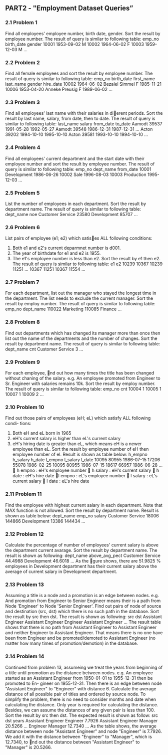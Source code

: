 ## PART2 - "Employment Dataset Queries”


### 2.1 Problem 1
Find all employees' employee number, birth date, gender. Sort the result by
employee number. The result of query is similar to following table:
emp_no birth_date gender
10001 1953-09-02 M
10002 1964-06-02 F
10003 1959-12-03 M
...
### 2.2 Problem 2
Find all female employees and sort the result by employee number. The result
of query is similar to following table:
emp_no birth_date first_name last_name gender hire_date
10002 1964-06-02 Bezalel Simmel F 1985-11-21
10006 1953-04-20 Anneke Preusig F 1989-06-02
...
### 2.3 Problem 3
Find all employees' last name with their salaries in dierent periods. Sort the
result by last name, salary, from date, then to date. The result of query is
similar to following table:
last_name salary from_date to_date
Aamodt 39537 1991-05-28 1992-05-27
Aamodt 39548 1986-12-31 1987-12-31
...
Acton 39202 1994-10-10 1995-10-10
Acton 39581 1993-10-10 1994-10-10
...
### 2.4 Problem 4
Find all employees' current department and the start date with their employee
number and sort the result by employee number. The result of query is similar
to following table:
emp_no dept_name from_date
10001 Development 1986-06-26
10002 Sale 1996-08-03
10003 Production 1995-12-03
...
### 2.5 Problem 5
List the number of employees in each department. Sort the result by department
name. The result of query is similar to following table:
dept_name noe
Customer Service 23580
Development 85707
...
### 2.6 Problem 6
List pairs of employee (e1; e2) which satises ALL following conditions:
1. Both e1 and e2's current deparmnet number is d001.
2. The year of birthdate for e1 and e2 is 1955.
3. The e1's employee number is less than e2.
Sort the result by e1 then e2. The result of query is similar to following table:
e1 e2
10239 10367
10239 11251
...
10367 11251
10367 11554
...
### 2.7 Problem 7
For each department, list out the manager who stayed the longest time in the
department. The list needs to exclude the current manager. Sort the result by
employ number. The result of query is similar to following table:
emp_no dept_name
110022 Marketing
110085 Finance
...
### 2.8 Problem 8
Find out departments which has changed its manager more than once then list
out the name of the departments and the number of changes. Sort the result
by department name. The result of query is similar to following table:
dept_name cnt
Customer Service 3
...
### 2.9 Problem 9
For each employee, nd out how many times the title has been changed without
chaning of the salary. e.g. An employee promoted from Engineer to Sr. Engineer
with salaries remains 10k. Sort the result by employ number. The result of query
is similar to following table:
emp_no cnt
10004 1
10005 1
10007 1
10009 2
...
### 2.10 Problem 10
Find out those pairs of employees (eH; eL) which satisfy ALL following condi-
tions:
1. Both eH and eL born in 1965
2. eH's current salary is higher than eL's current salary
3. eH's hiring date is greater than eL, which means eH is a newer employee
than eL.
Sort the result by employee number of eH then employee number of el.
Result is shown as table below:
h_empno h_salary h_date l_empno l_salary l_date
10095 80955 1986-07-15 17206 55078 1986-02-25
10095 80955 1986-07-15 18617 66957 1986-06-28
...
 h empno : eH's employee number
 h salary : eH's current salary
 h date : eH's hire date
 l empno : eL's employee number
 l salary : eL's current salary
 l date : eL's hire date
### 2.11 Problem 11
Find the employee with highest current salary in each department. Note that
MAX function is not allowed. Sort the result by department name. Result is
shown as table below:
dept_name emp_no salary
Customer Service 18006 144866
Development 13386 144434
...
### 2.12 Problem 12
Calculate the percentage of number of employees' current salary is above the
department current avarage. Sort the result by department name. The result
is shown as following:
dept_name above_avg_pect
Customer Service 44.4988
Development 46.6018
...
As the gure shows, there are 51.9825 % employees in Development department
has their current salary above the average of current salary in Development
department.
### 2.13 Problem 13
Assuming a title is a node and a promotion is an edge between nodes. e.g.
And promotion from Engineer to Senior Engineer means their is a path from
Node 'Engineer' to Node 'Senior Engineer'. Find out pairs of node of source
and destination (src, dst) which there is no such path in the database. Sort the
result by src then dst. The result is shown as following:
src dst
Assistant Engineer Assistant Engineer
Engineer Assistant Engineer
...
The result table shows that there is no path from Assistant Engineer to Assistant
Engineer and neither Engineer to Assistant Engineer. That means there is no
one have been from Engineer and be promoted/demoted to Assistant Engineer
(no matter how many times of promotion/demotion) in the database.
### 2.14 Problem 14
Continued from problem 13, assumeing we treat the years from beginning of a
title until promotion as the distance between nodes. e.g. An employee started as
an Assistant Engineer from 1950-01-01 to 1955-12-31 then be promoted to En-
gineer on 1955-12-31. Then there is an edge between node "Assistant Engineer"
to "Engineer" with distance 6.
Calculate the average distance of all possible pair of titles and ordered by
source node. To simplify the problem, there is no need to consider months and
date when calculating the distance. Only year is required for calculating the
distance. Besides, we can assume the distances of any given pair is less than
100.
Sort the result by src then dst. The expected result is shown as follow:
src dst years
Assistant Engineer Engineer 7.7926
Assistant Engineer Manager 20.5266
...
Engineer Manager 12.7340
...
As the table shows, the average distance between node "Assistant Engineer" and
node "Engineer" is 7.7926. We add it with the distance between "Engineer"
to "Manager", which is 12.7340, to nd out the distance between "Assistant
Engineer" to "Manager" is 20.5266.
